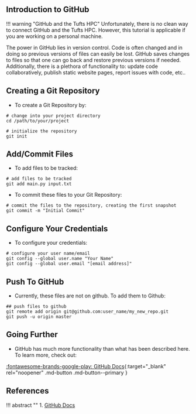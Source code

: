 ## Introduction to GitHub

!!! warning "GitHub and the Tufts HPC"
    Unfortunately, there is no clean way to connect GitHub and the Tufts HPC. However, this tutorial is applicable if you are working on a personal machine.

The power in GitHub lies in version control. Code is often changed and in doing so previous versions of files can easily be lost. GitHub saves changes to files so that one can go back and restore previous versions if needed. Additionally, there is a plethora of functionality to: update code collaboratively, publish static website pages, report issues with code, etc..

## Creating a Git Repository

- To create a Git Repository by:

```
# change into your project directory
cd /path/to/your/project

# initialize the repository
git init
```

## Add/Commit Files

- To add files to be tracked:

```
# add files to be tracked
git add main.py input.txt 
```

- To commit these files to your Git Repository:

```
# commit the files to the repository, creating the first snapshot
git commit -m "Initial Commit"
```

## Configure Your Credentials

- To configure your credentials:

```
# configure your user name/email
git config --global user.name "Your Name"
git config --global user.email "[email address]"
```

## Push To GitHub

- Currently, these files are not on github. To add them to Github:

```
## push files to github
git remote add origin git@github.com:user_name/my_new_repo.git
git push -u origin master
```

## Going Further

- GitHub has much more functionality than what has been described here. To learn more, check out:

[:fontawesome-brands-google-play: GitHub Docs](https://docs.github.com/en){:target="_blank" rel="noopener" .md-button .md-button--primary }

## References

!!! abstract ""
    1. [GitHub Docs](https://docs.github.com/en)
